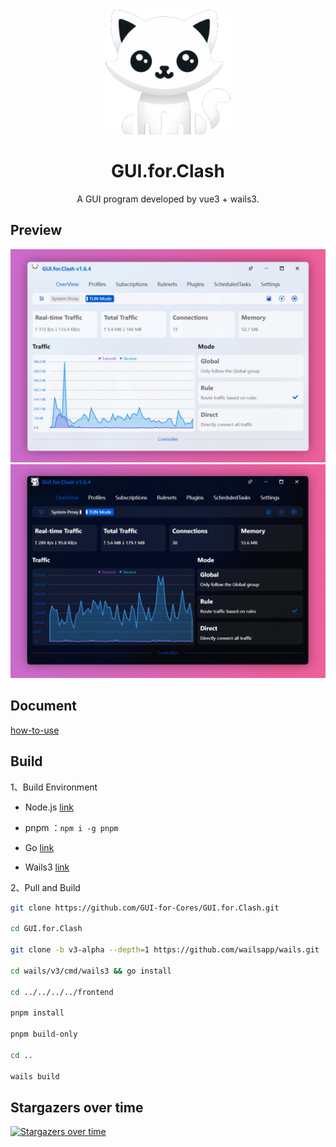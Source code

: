 <div align="center">
  <img src="build/appicon.png" alt="GUI.for.Clash" width="200">
  <h1>GUI.for.Clash</h1>
  <p>A GUI program developed by vue3 + wails3.</p>
</div>

## Preview

<div align="center">
  <img src="docs/imgs/light.png">
  <img src="docs/imgs/dark.png">
</div>

## Document

[how-to-use](https://gui-for-cores.github.io/guide/gfc/how-to-use)

## Build

1、Build Environment

- Node.js [link](https://nodejs.org/en)

- pnpm ：`npm i -g pnpm`

- Go [link](https://go.dev/)

- Wails3 [link](https://wails.io/)

2、Pull and Build

```bash
git clone https://github.com/GUI-for-Cores/GUI.for.Clash.git

cd GUI.for.Clash

git clone -b v3-alpha --depth=1 https://github.com/wailsapp/wails.git

cd wails/v3/cmd/wails3 && go install

cd ../../../../frontend

pnpm install

pnpm build-only

cd ..

wails build
```

## Stargazers over time

[![Stargazers over time](https://starchart.cc/GUI-for-Cores/GUI.for.Clash.svg)](https://starchart.cc/GUI-for-Cores/GUI.for.Clash)
